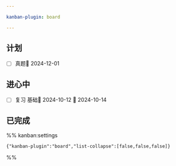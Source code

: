 ```yaml
---

kanban-plugin: board

---
```


## 计划

- [ ] 真题🛫 2024-12-01


## 进心中

- [ ] 复习 基础🛫 2024-10-12 📅 2024-10-14


## 已完成





%% kanban:settings
```
{"kanban-plugin":"board","list-collapse":[false,false,false]}
```
%%